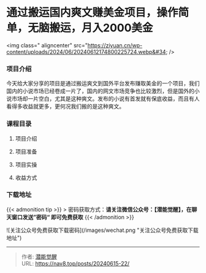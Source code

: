 # 通过搬运国内爽文赚美金项目，操作简单，无脑搬运，月入2000美金


&lt;img class=&#34; aligncenter&#34; src=&#34;https://ziyuan.cn/wp-content/uploads/2024/06/20240612174800225724.webp&#34;  /&gt;

###  项目介绍

今天给大家分享的项目是通过搬运爽文到国外平台发布赚取美金的一个项目，我们国内的小说市场已经卷成一片了，国内的网文市场竞争也比较激烈，但是国外的小说市场却一片空白，尤其是这种爽文。发布的小说有首发就有保底收益，而且有人看得多收益就更多，更何况我们搬的是这种爽文。

###  课程目录

 1. 项目介绍

 1. 项目准备

 1. 项目实操

 1. 收益方式



### 下载地址




{{&lt; admonition tip &gt;}}
&gt; 密码获取方式：**请关注微信公众号：【潜能觉醒】，在聊天窗口发送”密码“ 即可免费获取**
{{&lt; /admonition &gt;}}


![关注公众号免费获取下载密码](/images/wechat.png &#34;关注公众号免费获取下载地址&#34;)

---

> 作者: [潜能觉醒](https://nav8.top)  
> URL: https://nav8.top/posts/20240615-22/  

